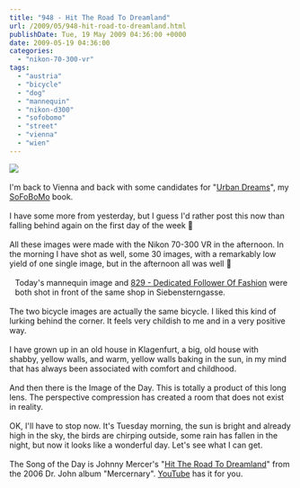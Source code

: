 ```yaml
---
title: "948 - Hit The Road To Dreamland"
url: /2009/05/948-hit-road-to-dreamland.html
publishDate: Tue, 19 May 2009 04:36:00 +0000
date: 2009-05-19 04:36:00
categories: 
  - "nikon-70-300-vr"
tags: 
  - "austria"
  - "bicycle"
  - "dog"
  - "mannequin"
  - "nikon-d300"
  - "sofobomo"
  - "street"
  - "vienna"
  - "wien"
---
```

<a href="https://d25zfm9zpd7gm5.cloudfront.net/1200x1200/2009/20090518_161341_ps.jpg" target="_blank"><img src="https://d25zfm9zpd7gm5.cloudfront.net/0600x0600/2009/20090518_161341_ps.jpg"/></a><br/><br/>I'm back to Vienna and back with some candidates for "<a href="http://www.sofobomo.org/2009/books/amanessinger/urban-dreams-ii/" target="_blank">Urban Dreams</a>", my <a href="http://www.sofobomo.org/" target="_blank">SoFoBoMo</a> book.<br/><br/><a href="https://d25zfm9zpd7gm5.cloudfront.net/1200x1200/2009/20090518_163803_ps.jpg" target="_blank"><img alt="" border="0" src="https://d25zfm9zpd7gm5.cloudfront.net/0150x0150/2009/20090518_163803_ps.jpg" style="margin: 10pt 10px 10px 0pt; float: right;"/></a> I have some more from yesterday, but I guess I'd rather post this now than falling behind again on the first day of the week 🙂<br/><br/>All these images were made with the Nikon 70-300 VR in the afternoon. In the morning I have shot as well, some 30 images, with a remarkably low yield of one single image, but in the afternoon all was well 🙂<br/><br/><a href="https://d25zfm9zpd7gm5.cloudfront.net/1200x1200/2009/20090518_163003.JPG" target="_blank"><img alt="" border="0" src="https://d25zfm9zpd7gm5.cloudfront.net/0150x0150/2009/20090518_163003.JPG" style="margin: 10pt 10px 10px 0pt; float: left;"/></a> Today's mannequin image and <a href="/2009/01/829-dedicated-follower-of-fashion.html" target="_blank">829 - Dedicated Follower Of Fashion</a> were both shot in front of the same shop in Siebensterngasse. <br/><br/>The two bicycle images are actually the same bicycle. I liked this kind of lurking behind the corner. It feels very childish to me and in a very positive way. <br/><br/><a href="https://d25zfm9zpd7gm5.cloudfront.net/1200x1200/2009/20090518_163649_ps.jpg" target="_blank"><img alt="" border="0" src="https://d25zfm9zpd7gm5.cloudfront.net/0150x0150/2009/20090518_163649_ps.jpg" style="margin: 10pt 10px 10px 0pt; float: right;"/></a> I have grown up in an old house in Klagenfurt, a big, old house with shabby, yellow walls, and warm, yellow walls baking in the sun, in my mind that has always been associated with comfort and childhood.<br/><br/>And then there is the Image of the Day. This is totally a product of this long lens. The perspective compression has created a room that does not exist in reality. <br/><br/> OK, I'll have to stop now. It's Tuesday morning, the sun is bright and already high in the sky, the birds are chirping outside, some rain has fallen in the night, but now it looks like a wonderful day. Let's see what I can get.<br/><br/>The Song of the Day is Johnny Mercer's "<a href="http://www.lyricsmode.com/lyrics/j/jane_monheit/hit_the_road_to_dreamland.html" target="_blank">Hit The Road To Dreamland</a>" from the 2006 Dr. John album "Mercernary". <a href="http://www.youtube.com/watch?v=hY5JC0TlCPk" target="_blank">YouTube</a> has it for you.
